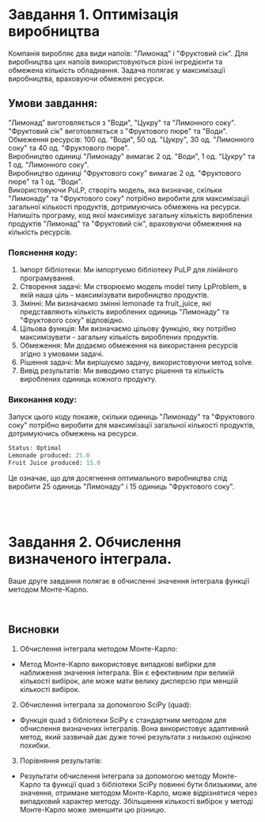 # Завдання 1. Оптимізація виробництва

Компанія виробляє два види напоїв: "Лимонад" і "Фруктовий сік". Для виробництва цих напоїв використовуються різні інгредієнти та обмежена кількість обладнання. Задача полягає у максимізації виробництва, враховуючи обмежені ресурси.

## Умови завдання:

"Лимонад" виготовляється з "Води", "Цукру" та "Лимонного соку".\
"Фруктовий сік" виготовляється з "Фруктового пюре" та "Води".\
Обмеження ресурсів: 100 од. "Води", 50 од. "Цукру", 30 од. "Лимонного соку" та 40 од. "Фруктового пюре".\
Виробництво одиниці "Лимонаду" вимагає 2 од. "Води", 1 од. "Цукру" та 1 од. "Лимонного соку".\
Виробництво одиниці "Фруктового соку" вимагає 2 од. "Фруктового пюре" та 1 од. "Води".\
Використовуючи PuLP, створіть модель, яка визначає, скільки "Лимонаду" та "Фруктового соку" потрібно виробити для максимізації загальної кількості продуктів, дотримуючись обмежень на ресурси. Напишіть програму, код якої максимізує загальну кількість вироблених продуктів "Лимонад" та "Фруктовий сік", враховуючи обмеження на кількість ресурсів.

### Пояснення коду:
1. Імпорт бібліотеки: Ми імпортуємо бібліотеку PuLP для лінійного програмування.
2. Створення задачі: Ми створюємо модель model типу LpProblem, в якій наша ціль - максимізувати виробництво продуктів.
3. Змінні: Ми визначаємо змінні lemonade та fruit_juice, які представляють кількість вироблених одиниць "Лимонаду" та "Фруктового соку" відповідно.
4. Цільова функція: Ми визначаємо цільову функцію, яку потрібно максимізувати - загальну кількість вироблених продуктів.
5. Обмеження: Ми додаємо обмеження на використання ресурсів згідно з умовами задачі.
6. Рішення задачі: Ми вирішуємо задачу, використовуючи метод solve.
7. Вивід результатів: Ми виводимо статус рішення та кількість вироблених одиниць кожного продукту.

### Виконання коду:
Запуск цього коду покаже, скільки одиниць "Лимонаду" та "Фруктового соку" потрібно виробити для максимізації загальної кількості продуктів, дотримуючись обмежень на ресурси.

```python
Status: Optimal
Lemonade produced: 25.0
Fruit Juice produced: 15.0
```

Це означає, що для досягнення оптимального виробництва слід виробити 25 одиниць "Лимонаду" і 15 одиниць "Фруктового соку".

<br><br>

# Завдання 2. Обчислення визначеного інтеграла.

Ваше друге завдання полягає в обчисленні значення інтеграла функції методом Монте-Карло.

<br>

## Висновки
1. Обчислення інтеграла методом Монте-Карло:
* Метод Монте-Карло використовує випадкові вибірки для наближення значення інтеграла. Він є ефективним при великій кількості вибірок, але може мати велику дисперсію при меншій кількості вибірок.

2. Обчислення інтеграла за допомогою SciPy (quad):
* Функція quad з бібліотеки SciPy є стандартним методом для обчислення визначених інтегралів. Вона використовує адаптивний метод, який зазвичай дає дуже точні результати з низькою оцінкою похибки.

3. Порівняння результатів:
* Результати обчислення інтеграла за допомогою методу Монте-Карло та функції quad з бібліотеки SciPy повинні бути близькими, але значення, отримане методом Монте-Карло, може відрізнятися через випадковий характер методу. Збільшення кількості вибірок у методі Монте-Карло може зменшити цю різницю.